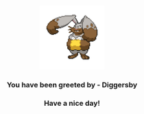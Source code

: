 <p align="center">
            <img src="https://raw.githubusercontent.com/PokeAPI/sprites/master/sprites/pokemon/660.png" width="150" height="150">
          </p>
          <h3 align="center">You have been greeted by - <b>Diggersby</b></h3>
          <h3 align="center">Have a nice day!</h3>
        